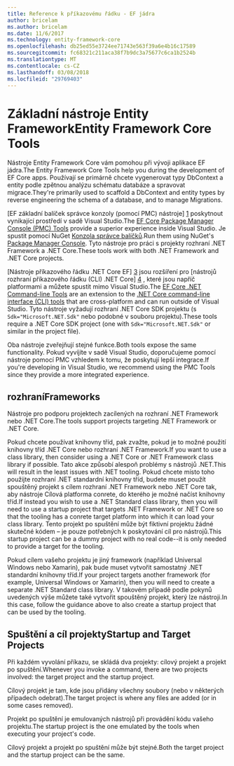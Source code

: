 ```yaml
---
title: Reference k příkazovému řádku - EF jádra
author: bricelam
ms.author: bricelam
ms.date: 11/6/2017
ms.technology: entity-framework-core
ms.openlocfilehash: db25ed55e3724ee71743e563f39a6e4b16c17589
ms.sourcegitcommit: fc68321c211aca38f7b9dc3a75677c6ca1b2524b
ms.translationtype: MT
ms.contentlocale: cs-CZ
ms.lasthandoff: 03/08/2018
ms.locfileid: "29769403"
---
```

<a name="entity-framework-core-tools"></a><span data-ttu-id="bf852-102">Základní nástroje Entity Framework</span><span class="sxs-lookup"><span data-stu-id="bf852-102">Entity Framework Core Tools</span></span>
===========================
<span data-ttu-id="bf852-103">Nástroje Entity Framework Core vám pomohou při vývoji aplikace EF jádra.</span><span class="sxs-lookup"><span data-stu-id="bf852-103">The Entity Framework Core Tools help you during the development of EF Core apps.</span></span> <span data-ttu-id="bf852-104">Používají se primárně chcete vygenerovat typy DbContext a entity podle zpětnou analýzu schématu databáze a spravovat migrace.</span><span class="sxs-lookup"><span data-stu-id="bf852-104">They're primarily used to scaffold a DbContext and entity types by reverse engineering the schema of a database, and to manage Migrations.</span></span>

<span data-ttu-id="bf852-105">[EF základní balíček správce konzoly (pomocí PMC) nástroje] [ 1] poskytnout vynikající prostředí v sadě Visual Studio.</span><span class="sxs-lookup"><span data-stu-id="bf852-105">The [EF Core Package Manager Console (PMC) Tools][1] provide a superior experience inside Visual Studio.</span></span> <span data-ttu-id="bf852-106">Je spustit pomocí NuGet [Konzola správce balíčků][2].</span><span class="sxs-lookup"><span data-stu-id="bf852-106">Run them using NuGet's [Package Manager Console][2].</span></span> <span data-ttu-id="bf852-107">Tyto nástroje pro práci s projekty rozhraní .NET Framework a .NET Core.</span><span class="sxs-lookup"><span data-stu-id="bf852-107">These tools work with both .NET Framework and .NET Core projects.</span></span>

<span data-ttu-id="bf852-108">[Nástroje příkazového řádku .NET Core EF] [ 3] jsou rozšíření pro [nástrojů rozhraní příkazového řádku (CLI) .NET Core] [ 4] , které jsou napříč platformami a můžete spustit mimo Visual Studio.</span><span class="sxs-lookup"><span data-stu-id="bf852-108">The [EF Core .NET Command-line Tools][3] are an extension to the [.NET Core command-line interface (CLI) tools][4] that are cross-platform and can run outside of Visual Studio.</span></span> <span data-ttu-id="bf852-109">Tyto nástroje vyžadují rozhraní .NET Core SDK projektu (s `Sdk="Microsoft.NET.Sdk"` nebo podobné v souboru projektu).</span><span class="sxs-lookup"><span data-stu-id="bf852-109">These tools require a .NET Core SDK project (one with `Sdk="Microsoft.NET.Sdk"` or similar in the project file).</span></span>

<span data-ttu-id="bf852-110">Oba nástroje zveřejňují stejné funkce.</span><span class="sxs-lookup"><span data-stu-id="bf852-110">Both tools expose the same functionality.</span></span> <span data-ttu-id="bf852-111">Pokud vyvíjíte v sadě Visual Studio, doporučujeme pomocí nástroje pomocí PMC vzhledem k tomu, že poskytují lepší integrace.</span><span class="sxs-lookup"><span data-stu-id="bf852-111">If you're developing in Visual Studio, we recommend using the PMC Tools since they provide a more integrated experience.</span></span>

<a name="frameworks"></a><span data-ttu-id="bf852-112">rozhraní</span><span class="sxs-lookup"><span data-stu-id="bf852-112">Frameworks</span></span>
----------
<span data-ttu-id="bf852-113">Nástroje pro podporu projektech zacílených na rozhraní .NET Framework nebo .NET Core.</span><span class="sxs-lookup"><span data-stu-id="bf852-113">The tools support projects targeting .NET Framework or .NET Core.</span></span>

<span data-ttu-id="bf852-114">Pokud chcete používat knihovny tříd, pak zvažte, pokud je to možné použití knihovny tříd .NET Core nebo rozhraní .NET Framework.</span><span class="sxs-lookup"><span data-stu-id="bf852-114">If you want to use a class library, then consider using a .NET Core or .NET Framework class library if possible.</span></span> <span data-ttu-id="bf852-115">Tato akce způsobí alespoň problémy s nástrojů .NET.</span><span class="sxs-lookup"><span data-stu-id="bf852-115">This will result in the least issues with .NET tooling.</span></span> <span data-ttu-id="bf852-116">Pokud chcete místo toho použijte rozhraní .NET standardní knihovny tříd, budete muset použít spouštěný projekt s cílem rozhraní .NET Framework nebo .NET Core tak, aby nástroje Cílová platforma conrete, do kterého je možné načíst knihovny tříd.</span><span class="sxs-lookup"><span data-stu-id="bf852-116">If instead you wish to use a .NET Standard class library, then you will need to use a startup project that targets .NET Framework or .NET Core so that the tooling has a conrete target platform into which it can load your class library.</span></span> <span data-ttu-id="bf852-117">Tento projekt po spuštění může být fiktivní projektu žádné skutečné kódem – je pouze potřebných k poskytování cíl pro nástrojů.</span><span class="sxs-lookup"><span data-stu-id="bf852-117">This startup project can be a dummy project with no real code--it is only needed to provide a target for the tooling.</span></span>

<span data-ttu-id="bf852-118">Pokud cílem vašeho projektu je jiný framework (například Universal Windows nebo Xamarin), pak bude muset vytvořit samostatný .NET standardní knihovny tříd.</span><span class="sxs-lookup"><span data-stu-id="bf852-118">If your project targets another framework (for example, Universal Windows or Xamarin), then you will need to create a separate .NET Standard class library.</span></span> <span data-ttu-id="bf852-119">V takovém případě podle pokynů uvedených výše můžete také vytvořit spouštěný projekt, který lze nástroji.</span><span class="sxs-lookup"><span data-stu-id="bf852-119">In this case, follow the guidance above to also create a startup project that can be used by the tooling.</span></span>

<a name="startup-and-target-projects"></a><span data-ttu-id="bf852-120">Spuštění a cíl projekty</span><span class="sxs-lookup"><span data-stu-id="bf852-120">Startup and Target Projects</span></span>
---------------------------
<span data-ttu-id="bf852-121">Při každém vyvolání příkazu, se skládá dva projekty: cílový projekt a projekt po spuštění.</span><span class="sxs-lookup"><span data-stu-id="bf852-121">Whenever you invoke a command, there are two projects involved: the target project and the startup project.</span></span>

<span data-ttu-id="bf852-122">Cílový projekt je tam, kde jsou přidány všechny soubory (nebo v některých případech odebrat).</span><span class="sxs-lookup"><span data-stu-id="bf852-122">The target project is where any files are added (or in some cases removed).</span></span>

<span data-ttu-id="bf852-123">Projekt po spuštění je emulovaných nástrojů při provádění kódu vašeho projektu.</span><span class="sxs-lookup"><span data-stu-id="bf852-123">The startup project is the one emulated by the tools when executing your project's code.</span></span>

<span data-ttu-id="bf852-124">Cílový projekt a projekt po spuštění může být stejné.</span><span class="sxs-lookup"><span data-stu-id="bf852-124">Both the target project and the startup project can be the same.</span></span>


  [1]: powershell.md
  [2]: https://docs.microsoft.com/nuget/tools/package-manager-console
  [3]: dotnet.md
  [4]: https://docs.microsoft.com/dotnet/core/tools/
